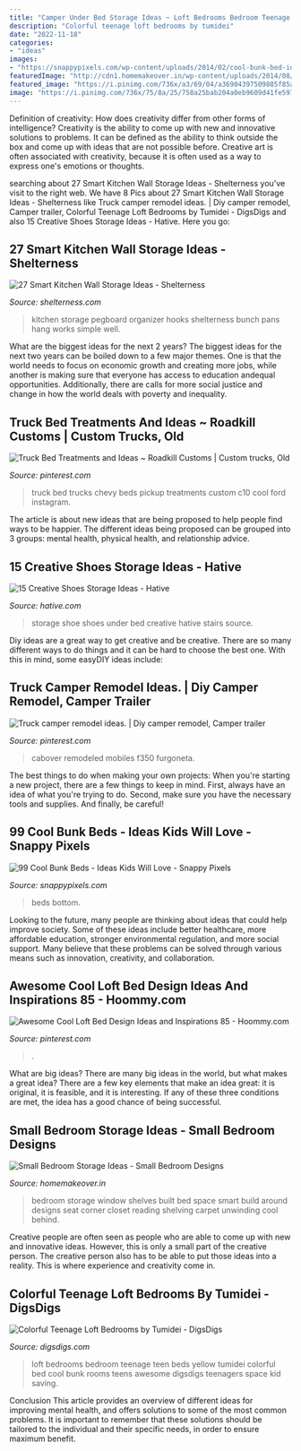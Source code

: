 ```yaml
---
title: "Camper Under Bed Storage Ideas ~ Loft Bedrooms Bedroom Teenage Teen Beds Yellow Tumidei Colorful Bed Cool Bunk Rooms Teens Awesome Digsdigs Teenagers Space Kid Saving"
description: "Colorful teenage loft bedrooms by tumidei"
date: "2022-11-18"
categories:
- "ideas"
images:
- "https://snappypixels.com/wp-content/uploads/2014/02/cool-bunk-bed-ideas-28.jpg"
featuredImage: "http://cdn1.homemakeover.in/wp-content/uploads/2014/08/Small-bedroom-Storage16.jpg"
featured_image: "https://i.pinimg.com/736x/a3/69/04/a36904397509885f85a94781291be4ba.jpg"
image: "https://i.pinimg.com/736x/75/8a/25/758a25bab204a0eb9609d41fe5975a36.jpg"
---
```



Definition of creativity: How does creativity differ from other forms of intelligence?
Creativity is the ability to come up with new and innovative solutions to problems. It can be defined as the ability to think outside the box and come up with ideas that are not possible before. Creative art is often associated with creativity, because it is often used as a way to express one's emotions or thoughts.

	

		
searching about 27 Smart Kitchen Wall Storage Ideas - Shelterness you've visit to the right web. We have 8 Pics about 27 Smart Kitchen Wall Storage Ideas - Shelterness like Truck camper remodel ideas. | Diy camper remodel, Camper trailer, Colorful Teenage Loft Bedrooms by Tumidei - DigsDigs and also 15 Creative Shoes Storage Ideas - Hative. Here you go:
		
    
## 27 Smart Kitchen Wall Storage Ideas - Shelterness

<img loading=lazy src="https://i.shelterness.com/2016/07/22-pegboard-kitchen-storage.jpg" onerror="this.onerror=null;this.src='https://tse2.mm.bing.net/th?id=OIP.bnkNnjeajey6A-zxrOA__gHaMQ&amp;pid=15.1';" alt="27 Smart Kitchen Wall Storage Ideas - Shelterness">

_Source: shelterness.com_

>kitchen storage pegboard organizer hooks shelterness bunch pans hang works simple well. 

	

What are the biggest ideas for the next 2 years?
The biggest ideas for the next two years can be boiled down to a few major themes. One is that the world needs to focus on economic growth and creating more jobs, while another is making sure that everyone has access to education andequal opportunities. Additionally, there are calls for more social justice and change in how the world deals with poverty and inequality.

    
## Truck Bed Treatments And Ideas ~ Roadkill Customs | Custom Trucks, Old

<img loading=lazy src="https://i.pinimg.com/736x/75/8a/25/758a25bab204a0eb9609d41fe5975a36.jpg" onerror="this.onerror=null;this.src='https://tse4.mm.bing.net/th?id=OIP._NpUna83y-kI9vBEgcMETgHaHa&amp;pid=15.1';" alt="Truck Bed Treatments and Ideas ~ Roadkill Customs | Custom trucks, Old">

_Source: pinterest.com_

>truck bed trucks chevy beds pickup treatments custom c10 cool ford instagram. 

	

The article is about new ideas that are being proposed to help people find ways to be happier. The different ideas being proposed can be grouped into 3 groups: mental health, physical health, and relationship advice.

    
## 15 Creative Shoes Storage Ideas - Hative

<img loading=lazy src="https://hative.com/wp-content/uploads/2014/11/shoes-storage-ideas/9-under-bed-shoe-storage.jpg" onerror="this.onerror=null;this.src='https://tse4.mm.bing.net/th?id=OIP.CcESaHrYLJyXdwEgDSzgPQHaGi&amp;pid=15.1';" alt="15 Creative Shoes Storage Ideas - Hative">

_Source: hative.com_

>storage shoe shoes under bed creative hative stairs source. 

	

Diy ideas are a great way to get creative and be creative. There are so many different ways to do things and it can be hard to choose the best one. With this in mind, some easyDIY ideas include:

    
## Truck Camper Remodel Ideas. | Diy Camper Remodel, Camper Trailer

<img loading=lazy src="https://i.pinimg.com/736x/a3/69/04/a36904397509885f85a94781291be4ba.jpg" onerror="this.onerror=null;this.src='https://tse4.mm.bing.net/th?id=OIP.KLu8M64cVzRRNM0i68aPzgHaJ3&amp;pid=15.1';" alt="Truck camper remodel ideas. | Diy camper remodel, Camper trailer">

_Source: pinterest.com_

>cabover remodeled mobiles f350 furgoneta. 

	

The best things to do when making your own projects:
When you're starting a new project, there are a few things to keep in mind. First, always have an idea of what you're trying to do. Second, make sure you have the necessary tools and supplies. And finally, be careful!

    
## 99 Cool Bunk Beds - Ideas Kids Will Love - Snappy Pixels

<img loading=lazy src="https://snappypixels.com/wp-content/uploads/2014/02/cool-bunk-bed-ideas-28.jpg" onerror="this.onerror=null;this.src='https://tse3.mm.bing.net/th?id=OIP.TNWDbtXl6osNJh9OSPJASgHaJ4&amp;pid=15.1';" alt="99 Cool Bunk Beds - Ideas Kids Will Love - Snappy Pixels">

_Source: snappypixels.com_

>beds bottom. 

	

Looking to the future, many people are thinking about ideas that could help improve society. Some of these ideas include better healthcare, more affordable education, stronger environmental regulation, and more social support. Many believe that these problems can be solved through various means such as innovation, creativity, and collaboration.

    
## Awesome Cool Loft Bed Design Ideas And Inspirations 85 - Hoommy.com

<img loading=lazy src="https://i.pinimg.com/736x/a1/fc/30/a1fc3065628748d6a5bec99219131e4e.jpg" onerror="this.onerror=null;this.src='https://tse1.mm.bing.net/th?id=OIP.2s6807zTqWsxMAFt4urUmwHaKG&amp;pid=15.1';" alt="Awesome Cool Loft Bed Design Ideas and Inspirations 85 - Hoommy.com">

_Source: pinterest.com_

>. 

	

What are big ideas?
There are many big ideas in the world, but what makes a great idea? There are a few key elements that make an idea great: it is original, it is feasible, and it is interesting. If any of these three conditions are met, the idea has a good chance of being successful.

    
## Small Bedroom Storage Ideas - Small Bedroom Designs

<img loading=lazy src="http://cdn1.homemakeover.in/wp-content/uploads/2014/08/Small-bedroom-Storage16.jpg" onerror="this.onerror=null;this.src='https://tse4.mm.bing.net/th?id=OIP.aOGiZQ86QOWbDlwQITx5lgHaLJ&amp;pid=15.1';" alt="Small Bedroom Storage Ideas - Small Bedroom Designs">

_Source: homemakeover.in_

>bedroom storage window shelves built bed space smart build around designs seat corner closet reading shelving carpet unwinding cool behind. 

	

Creative people are often seen as people who are able to come up with new and innovative ideas. However, this is only a small part of the creative person. The creative person also has to be able to put those ideas into a reality. This is where experience and creativity come in.

    
## Colorful Teenage Loft Bedrooms By Tumidei - DigsDigs

<img loading=lazy src="http://www.digsdigs.com/photos/yellow-loft-teenage-bedroom.jpg" onerror="this.onerror=null;this.src='https://tse3.mm.bing.net/th?id=OIP.pfvunr_8MIAgJRbkXw1XcwAAAA&amp;pid=15.1';" alt="Colorful Teenage Loft Bedrooms by Tumidei - DigsDigs">

_Source: digsdigs.com_

>loft bedrooms bedroom teenage teen beds yellow tumidei colorful bed cool bunk rooms teens awesome digsdigs teenagers space kid saving. 

	

Conclusion
This article provides an overview of different ideas for improving mental health, and offers solutions to some of the most common problems. It is important to remember that these solutions should be tailored to the individual and their specific needs, in order to ensure maximum benefit.

